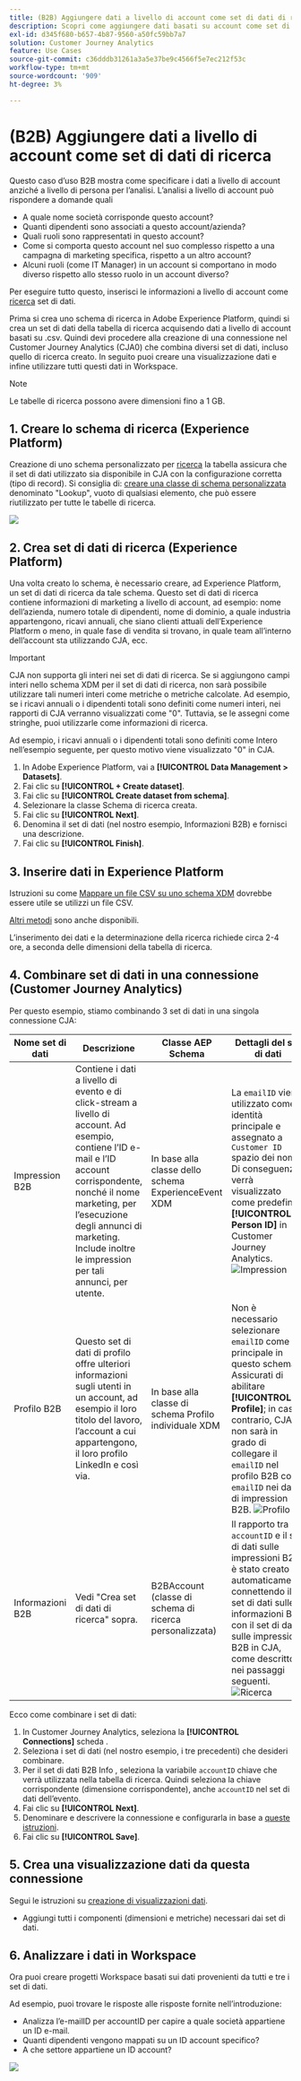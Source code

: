 ```yaml
---
title: (B2B) Aggiungere dati a livello di account come set di dati di ricerca
description: Scopri come aggiungere dati basati su account come set di dati di ricerca a CJA
exl-id: d345f680-b657-4b87-9560-a50fc59bb7a7
solution: Customer Journey Analytics
feature: Use Cases
source-git-commit: c36dddb31261a3a5e37be9c4566f5e7ec212f53c
workflow-type: tm+mt
source-wordcount: '909'
ht-degree: 3%

---
```


# (B2B) Aggiungere dati a livello di account come set di dati di ricerca

Questo caso d’uso B2B mostra come specificare i dati a livello di account anziché a livello di persona per l’analisi. L’analisi a livello di account può rispondere a domande quali

* A quale nome società corrisponde questo account?
* Quanti dipendenti sono associati a questo account/azienda?
* Quali ruoli sono rappresentati in questo account?
* Come si comporta questo account nel suo complesso rispetto a una campagna di marketing specifica, rispetto a un altro account?
* Alcuni ruoli (come IT Manager) in un account si comportano in modo diverso rispetto allo stesso ruolo in un account diverso?

Per eseguire tutto questo, inserisci le informazioni a livello di account come [ricerca](/help/getting-started/cja-glossary.md) set di dati.

Prima si crea uno schema di ricerca in Adobe Experience Platform, quindi si crea un set di dati della tabella di ricerca acquisendo dati a livello di account basati su .csv. Quindi devi procedere alla creazione di una connessione nel Customer Journey Analytics (CJA0) che combina diversi set di dati, incluso quello di ricerca creato. In seguito puoi creare una visualizzazione dati e infine utilizzare tutti questi dati in Workspace.

>[!NOTE]
>
>Le tabelle di ricerca possono avere dimensioni fino a 1 GB.

## 1. Creare lo schema di ricerca (Experience Platform)

Creazione di uno schema personalizzato per [ricerca](/help/getting-started/cja-glossary.md) la tabella assicura che il set di dati utilizzato sia disponibile in CJA con la configurazione corretta (tipo di record). Si consiglia di: [creare una classe di schema personalizzata](https://experienceleague.adobe.com/docs/experience-platform/xdm/tutorials/create-schema-ui.html#create-new-class) denominato &quot;Lookup&quot;, vuoto di qualsiasi elemento, che può essere riutilizzato per tutte le tabelle di ricerca.

![](assets/create-new-class.png)

## 2. Crea set di dati di ricerca (Experience Platform)

Una volta creato lo schema, è necessario creare, ad Experience Platform, un set di dati di ricerca da tale schema. Questo set di dati di ricerca contiene informazioni di marketing a livello di account, ad esempio: nome dell’azienda, numero totale di dipendenti, nome di dominio, a quale industria appartengono, ricavi annuali, che siano clienti attuali dell’Experience Platform o meno, in quale fase di vendita si trovano, in quale team all’interno dell’account sta utilizzando CJA, ecc.

>[!IMPORTANT]
>
>CJA non supporta gli interi nei set di dati di ricerca. Se si aggiungono campi interi nello schema XDM per il set di dati di ricerca, non sarà possibile utilizzare tali numeri interi come metriche o metriche calcolate. Ad esempio, se i ricavi annuali o i dipendenti totali sono definiti come numeri interi, nei rapporti di CJA verranno visualizzati come &quot;0&quot;. Tuttavia, se le assegni come stringhe, puoi utilizzarle come informazioni di ricerca.

Ad esempio, i ricavi annuali o i dipendenti totali sono definiti come Intero nell’esempio seguente, per questo motivo viene visualizzato &quot;0&quot; in CJA.

1. In Adobe Experience Platform, vai a **[!UICONTROL Data Management > Datasets]**.
1. Fai clic su **[!UICONTROL + Create dataset]**.
1. Fai clic su **[!UICONTROL Create dataset from schema]**.
1. Selezionare la classe Schema di ricerca creata.
1. Fai clic su **[!UICONTROL Next]**.
1. Denomina il set di dati (nel nostro esempio, Informazioni B2B) e fornisci una descrizione.
1. Fai clic su **[!UICONTROL Finish]**.

## 3. Inserire dati in Experience Platform

Istruzioni su come [Mappare un file CSV su uno schema XDM](https://experienceleague.adobe.com/docs/experience-platform/ingestion/tutorials/map-a-csv-file.html) dovrebbe essere utile se utilizzi un file CSV.

[Altri metodi](https://experienceleague.adobe.com/docs/experience-platform/ingestion/home.html?lang=it) sono anche disponibili.

L’inserimento dei dati e la determinazione della ricerca richiede circa 2-4 ore, a seconda delle dimensioni della tabella di ricerca.

## 4. Combinare set di dati in una connessione (Customer Journey Analytics)

Per questo esempio, stiamo combinando 3 set di dati in una singola connessione CJA:

| Nome set di dati | Descrizione | Classe AEP Schema | Dettagli del set di dati |
| --- | --- | --- | --- |
| Impression B2B | Contiene i dati a livello di evento e di click-stream a livello di account. Ad esempio, contiene l’ID e-mail e l’ID account corrispondente, nonché il nome marketing, per l’esecuzione degli annunci di marketing. Include inoltre le impression per tali annunci, per utente. | In base alla classe dello schema ExperienceEvent XDM | La `emailID` viene utilizzato come identità principale e assegnato a `Customer ID` spazio dei nomi. Di conseguenza, verrà visualizzato come predefinito **[!UICONTROL Person ID]** in Customer Journey Analytics. ![Impression](assets/impressions-mixins.png) |
| Profilo B2B | Questo set di dati di profilo offre ulteriori informazioni sugli utenti in un account, ad esempio il loro titolo del lavoro, l’account a cui appartengono, il loro profilo LinkedIn e così via. | In base alla classe di schema Profilo individuale XDM | Non è necessario selezionare `emailID` come ID principale in questo schema. Assicurati di abilitare **[!UICONTROL Profile]**; in caso contrario, CJA non sarà in grado di collegare il `emailID` nel profilo B2B con `emailID` nei dati di impression B2B. ![Profilo](assets/profile-mixins.png) |
| Informazioni B2B | Vedi &quot;Crea set di dati di ricerca&quot; sopra. | B2BAccount (classe di schema di ricerca personalizzata) | Il rapporto tra `accountID` e il set di dati sulle impressioni B2B è stato creato automaticamente connettendo il set di dati sulle informazioni B2B con il set di dati sulle impressioni B2B in CJA, come descritto nei passaggi seguenti. ![Ricerca](assets/lookup-mixins.png) |

Ecco come combinare i set di dati:

1. In Customer Journey Analytics, seleziona la **[!UICONTROL Connections]** scheda .
1. Seleziona i set di dati (nel nostro esempio, i tre precedenti) che desideri combinare.
1. Per il set di dati B2B Info , seleziona la variabile `accountID` chiave che verrà utilizzata nella tabella di ricerca. Quindi seleziona la chiave corrispondente (dimensione corrispondente), anche `accountID` nel set di dati dell’evento.
1. Fai clic su **[!UICONTROL Next]**.
1. Denominare e descrivere la connessione e configurarla in base a [queste istruzioni](/help/connections/create-connection.md).
1. Fai clic su **[!UICONTROL Save]**.

## 5. Crea una visualizzazione dati da questa connessione

Segui le istruzioni su [creazione di visualizzazioni dati](/help/data-views/create-dataview.md).

* Aggiungi tutti i componenti (dimensioni e metriche) necessari dai set di dati.

## 6. Analizzare i dati in Workspace

Ora puoi creare progetti Workspace basati sui dati provenienti da tutti e tre i set di dati.

Ad esempio, puoi trovare le risposte alle risposte fornite nell’introduzione:

* Analizza l’e-mailID per accountID per capire a quale società appartiene un ID e-mail.
* Quanti dipendenti vengono mappati su un ID account specifico?
* A che settore appartiene un ID account?

![](assets/project-lookup.png)

